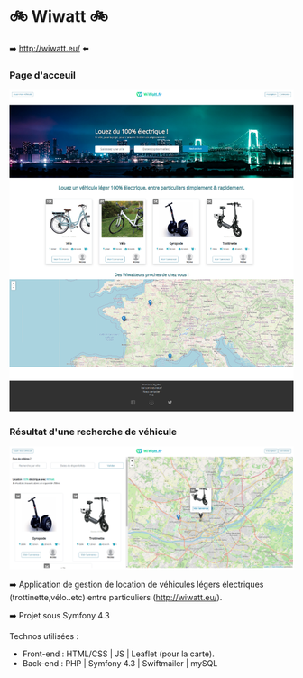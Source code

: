 # :bike: Wiwatt :bike:

:arrow_right: http://wiwatt.eu/ :arrow_left:

### Page d'acceuil
![Page d'acceuil](./home.png "acceuil")

### Résultat d'une recherche de véhicule
![Page utilisateur connecté](./resultat-recherche.png "acceuil")


:arrow_right:  Application de gestion de location de véhicules légers électriques (trottinette,vélo..etc) entre particuliers (http://wiwatt.eu/).

:arrow_right:   Projet sous Symfony 4.3 

Technos utilisées :

* Front-end : HTML/CSS | JS | Leaflet (pour la carte).
* Back-end : PHP | Symfony 4.3 | Swiftmailer | mySQL

